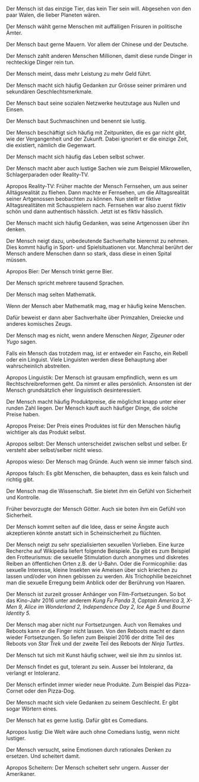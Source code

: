 Der Mensch ist das einzige Tier, das kein Tier sein will. Abgesehen von
den paar Walen, die lieber Planeten wären.

Der Mensch wählt gerne Menschen mit auffälligen Frisuren in politische
Ämter.

Der Mensch baut gerne Mauern. Vor allem der Chinese und der Deutsche.

Der Mensch zahlt anderen Menschen Millionen, damit diese runde Dinger in
rechteckige Dinger rein tun.

Der Mensch meint, dass mehr Leistung zu mehr Geld führt.

Der Mensch macht sich häufig Gedanken zur Grösse seiner primären und
sekundären Geschlechtsmerkmale.

Der Mensch baut seine sozialen Netzwerke heutzutage aus Nullen und
Einsen.

Der Mensch baut Suchmaschinen und benennt sie lustig.

Der Mensch beschäftigt sich häufig mit Zeitpunkten, die es gar nicht
gibt, wie der Vergangenheit und der Zukunft. Dabei ignoriert er die
einzige Zeit, die existiert, nämlich die Gegenwart.

Der Mensch macht sich häufig das Leben selbst schwer.

Der Mensch macht aber auch lustige Sachen wie zum Beispiel Mikrowellen,
Schlagerparaden oder Reality-TV.

Apropos Reality-TV: Früher machte der Mensch Fernsehen, um aus seiner
Alltägsrealität zu fliehen. Dann machte er Fernsehen, um die
Alltagsrealität seiner Artgenossen beobachten zu können. Nun stellt er
fiktive Alltagsrealitäten mit Schauspielern nach. Fernsehen war also
zuerst fiktiv schön und dann authentisch hässlich. Jetzt ist es fiktiv
hässlich.

Der Mensch macht sich häufig Gedanken, was seine Artgenossen über ihn
denken.

Der Mensch neigt dazu, unbedeutende Sachverhalte bierernst zu nehmen.
Dies kommt häufig in Sport- und Spielsituationen vor. Manchmal berührt
der Mensch andere Menschen dann so stark, dass diese in einen Spital
müssen.

Apropos Bier: Der Mensch trinkt gerne Bier.

Der Mensch spricht mehrere tausend Sprachen.

Der Mensch mag selten Mathematik.

Wenn der Mensch aber Mathematik mag, mag er häufig keine Menschen.

Dafür beweist er dann aber Sachverhalte über Primzahlen, Dreiecke und
anderes komisches Zeugs.

Der Mensch mag es nicht, wenn andere Menschen *Neger, Zigeuner* oder
*Yugo* sagen.

Falls ein Mensch das trotzdem mag, ist er entweder ein Fascho, ein
Rebell oder ein Linguist. Viele Linguisten werden diese Behauptung aber
wahrscheinlich abstreiten.

Apropos Linguistik: Der Mensch ist grausam empfindlich, wenn es um
Rechtschreibreformen geht. Da nimmt er alles persönlich. Ansonsten ist
der Mensch grundsätzlich eher linguistisch desinteressiert.

Der Mensch macht häufig Produktpreise, die möglichst knapp unter einer
runden Zahl liegen. Der Mensch kauft auch häufiger Dinge, die solche
Preise haben.

Apropos Preise: Der Preis eines Produktes ist für den Menschen häufig
wichtiger als das Produkt selbst.

Apropos selbst: Der Mensch unterscheidet zwischen selbst und selber. Er
versteht aber selbst/selber nicht wieso.

Apropos wieso: Der Mensch mag Gründe. Auch wenn sie immer falsch sind.

Apropos falsch: Es gibt Menschen, die behaupten, dass es kein falsch und
richtig gibt.

Der Mensch mag die Wissenschaft. Sie bietet ihm ein Gefühl von
Sicherheit und Kontrolle.

Früher bevorzugte der Mensch Götter. Auch sie boten ihm ein Gefühl von
Sicherheit.

Der Mensch kommt selten auf die Idee, dass er seine Ängste auch
akzeptieren könnte anstatt sich in Scheinsicherheit zu flüchten.

Der Mensch neigt zu sehr spezialisierten sexuellen Vorlieben. Eine kurze
Recherche auf Wikipedia liefert folgende Beispiele. Da gibt es zum
Beispiel den Frotteurismus: die sexuelle Stimulation durch anonymes und
diskretes Reiben an öffentlichen Orten z.B. der U-Bahn. Oder die
Formicophilie: das sexuelle Interesse, kleine Insekten wie Ameisen über
sich kriechen zu lassen und/oder von ihnen gebissen zu werden. Als
Trichophilie bezeichnet man die sexuelle Erregung beim Anblick oder der
Berührung von Haaren.

Der Mensch ist zurzeit grosser Anhänger von Film-Fortsetzungen. So bot
das Kino-Jahr 2016 unter anderem *Kung Fu Panda 3, Captain America 3,
X-Men 9, Alice im Wonderland 2, Independence Day 2, Ice Age 5* und
*Bourne Identity 5.*

Der Mensch mag aber nicht nur Fortsetzungen. Auch von Remakes und
Reboots kann er die Finger nicht lassen. Von den Reboots macht er dann
wieder Fortsetzungen. So liefen zum Beispiel 2016 der dritte Teil des
Reboots von *Star Trek* und der zweite Teil des Reboots der *Ninja
Turtles*.

Der Mensch tut sich mit Kunst häufig schwer, weil sie ihm zu sinnlos
ist.

Der Mensch findet es gut, tolerant zu sein. Ausser bei Intoleranz, da
verlangt er Intoleranz.

Der Mensch erfindet immer wieder neue Produkte. Zum Beispiel das
Pizza-Cornet oder den Pizza-Dog.

Der Mensch macht sich viele Gedanken zu seinem Geschlecht. Er gibt sogar
Wörtern eines.

Der Mensch hat es gerne lustig. Dafür gibt es Comedians.

Apropos lustig: Die Welt wäre auch ohne Comedians lustig, wenn nicht
lustiger.

Der Mensch versucht, seine Emotionen durch rationales Denken zu
ersetzen. Und scheitert damit.

Apropos Scheitern: Der Mensch scheitert sehr ungern. Ausser der
Amerikaner.
